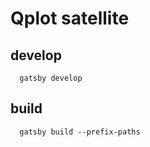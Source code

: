 # Qplot satellite

## develop
```
  gatsby develop
```

## build
```
  gatsby build --prefix-paths
```
